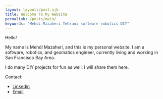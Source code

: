 ```yaml
---
layout: layouts/post.njk
title: Welcome To My Website
permalink: /posts/main/
keywords: "Mehdi Mazaheri Tehrani software robotics DIY"
---
```


Hello!

My name is Mehdi Mazaheri, and this is my personal website. I am a software, robotics, and geomatics engineer, currently living and working in San Francisco Bay Area.

I do many DIY projects for fun as well. I will share them here.

Contact:
- <a href="https://www.linkedin.com/in/mmazaheri/" target="_blank">Linkedin</a>
- <a href="mailto:m.mazaheri.t@gmail.com" target="_blank">Email</a>